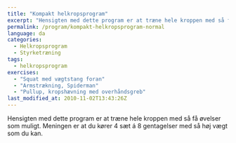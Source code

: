 ```yaml
---
title: "Kompakt helkropsprogram"
excerpt: "Hensigten med dette program er at træne hele kroppen med så få øvelser som muligt. Meningen er at du kører 4 sæt á 8 gentagelser med så høj vægt som du kan."
permalink: /program/kompakt-helkropsprogram-normal
language: da
categories:
  - Helkropsprogram
  - Styrketræning
tags:
  - helkropsprogram
exercises:
  - "Squat med vægtstang foran"
  - "Armstrækning, Spiderman"
  - "Pullup, kropshævning med overhåndsgreb"
last_modified_at: 2010-11-02T13:43:26Z
---
```


Hensigten med dette program er at træne hele kroppen med så få øvelser som muligt. Meningen er at du kører 4 sæt á 8 gentagelser med så høj vægt som du kan.

